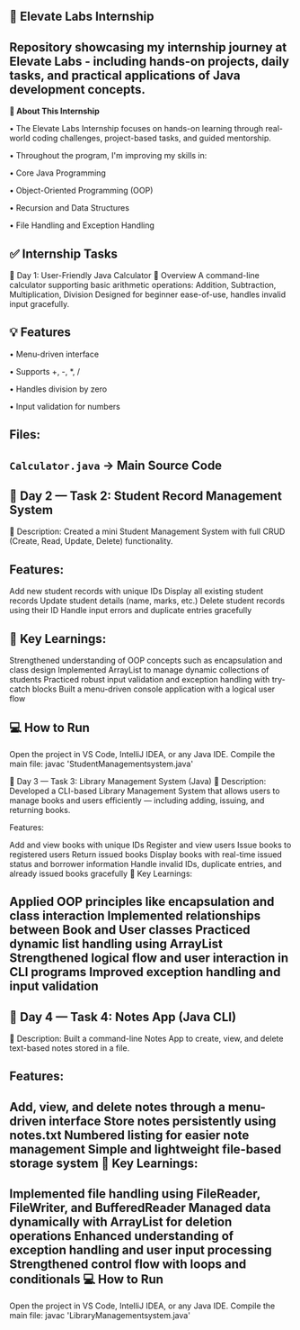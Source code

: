 **🚀 Elevate Labs Internship**
---
Repository showcasing my internship journey at Elevate Labs - including hands-on projects, daily tasks, and practical applications of Java development concepts.
---
**📘 About This Internship**

• The Elevate Labs Internship focuses on hands-on learning through real-world coding challenges, project-based tasks, and guided mentorship.

• Throughout the program, I'm improving my skills in:

• Core Java Programming

• Object-Oriented Programming (OOP)

• Recursion and Data Structures

• File Handling and Exception Handling

✅ **Internship Tasks**
---
📅 Day 1: User-Friendly Java Calculator
🚀 Overview
A command-line calculator supporting basic arithmetic operations:
Addition, Subtraction, Multiplication, Division
Designed for beginner ease-of-use, handles invalid input gracefully.

💡 Features
---
• Menu-driven interface

• Supports +, -, *, /

• Handles division by zero

• Input validation for numbers

Files:
----
`Calculator.java` -> Main Source Code
----
📅 Day 2 — Task 2: Student Record Management System
--
🧾 Description:
Created a mini Student Management System with full CRUD (Create, Read, Update, Delete) functionality.

Features:
--
Add new student records with unique IDs
Display all existing student records
Update student details (name, marks, etc.)
Delete student records using their ID
Handle input errors and duplicate entries gracefully

🧠 Key Learnings:
---
Strengthened understanding of OOP concepts such as encapsulation and class design
Implemented ArrayList to manage dynamic collections of students
Practiced robust input validation and exception handling with try-catch blocks
Built a menu-driven console application with a logical user flow

💻 How to Run
---
Open the project in VS Code, IntelliJ IDEA, or any Java IDE.
Compile the main file:
javac 'StudentManagementsystem.java'

📅 Day 3 — Task 3: Library Management System (Java)
🧾 Description:
Developed a CLI-based Library Management System that allows users to manage books and users efficiently — including adding, issuing, and returning books.

Features:

Add and view books with unique IDs
Register and view users
Issue books to registered users
Return issued books
Display books with real-time issued status and borrower information
Handle invalid IDs, duplicate entries, and already issued books gracefully
🧠 Key Learnings:

Applied OOP principles like encapsulation and class interaction
Implemented relationships between Book and User classes
Practiced dynamic list handling using ArrayList
Strengthened logical flow and user interaction in CLI programs
Improved exception handling and input validation
----
📅 Day 4 — Task 4: Notes App (Java CLI)
----
🧾 Description:
Built a command-line Notes App to create, view, and delete text-based notes stored in a file.

Features:
---
Add, view, and delete notes through a menu-driven interface
Store notes persistently using notes.txt
Numbered listing for easier note management
Simple and lightweight file-based storage system
🧠 Key Learnings:
---
Implemented file handling using FileReader, FileWriter, and BufferedReader
Managed data dynamically with ArrayList for deletion operations
Enhanced understanding of exception handling and user input processing
Strengthened control flow with loops and conditionals
💻 How to Run
---
Open the project in VS Code, IntelliJ IDEA, or any Java IDE.
Compile the main file:
javac 'LibraryManagementsystem.java'
